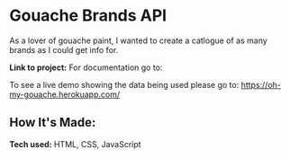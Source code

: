 # Gouache Brands API
As a lover of gouache paint, I wanted to create a catlogue of as many brands as I could get info for.

**Link to project:**
For documentation go to:


To see a live demo showing the data being used please go to:
https://oh-my-gouache.herokuapp.com/


## How It's Made:

**Tech used:** HTML, CSS, JavaScript
